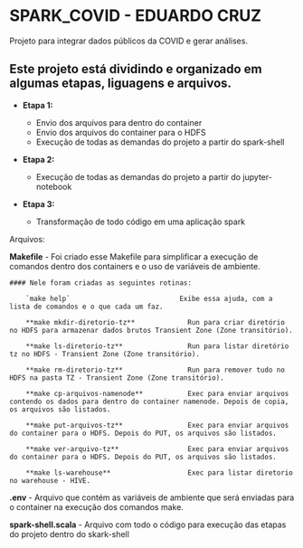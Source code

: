 # SPARK_COVID - EDUARDO CRUZ

Projeto para integrar dados públicos da COVID e gerar análises.

## Este projeto está dividindo e organizado em algumas etapas, liguagens e arquivos. 

 - **Etapa 1:**
    * Envio dos arquivos para dentro do container
    * Envio dos arquivos do container para o HDFS
    * Execução de todas as demandas do projeto a partir do spark-shell

- **Etapa 2:** 
    * Execução de todas as demandas do projeto a partir do jupyter-notebook

- **Etapa 3:**
    * Transformação de todo código em uma aplicação spark

Arquivos: 

**Makefile** - Foi criado esse Makefile para simplificar a execução de comandos dentro dos containers e o uso de variáveis de ambiente. 

    #### Nele foram criadas as seguintes rotinas: 

        `make help`                           Exibe essa ajuda, com a lista de comandos e o que cada um faz. 

        **make mkdir-diretorio-tz**             Run para criar diretório no HDFS para armazenar dados brutos Transient Zone (Zone transitório).

        **make ls-diretorio-tz**                Run para listar diretório tz no HDFS - Transient Zone (Zone transitório).

        **make rm-diretorio-tz**                Run para remover tudo no HDFS na pasta TZ - Transient Zone (Zone transitório).

        **make cp-arquivos-namenode**           Exec para enviar arquivos contendo os dados para dentro do container namenode. Depois de copia, os arquivos são listados.

        **make put-arquivos-tz**                Exec para enviar arquivos do container para o HDFS. Depois do PUT, os arquivos são listados.

        **make ver-arquivo-tz**                 Exec para enviar arquivos do container para o HDFS. Depois do PUT, os arquivos são listados.

        **make ls-warehouse**                   Exec para listar diretorio no warehouse - HIVE. 

    

**.env** - Arquivo que contém as variáveis de ambiente que será enviadas para o container na execução dos comandos make.

**spark-shell.scala** - Arquivo com todo o código para execução das etapas do projeto dentro do skark-shell
